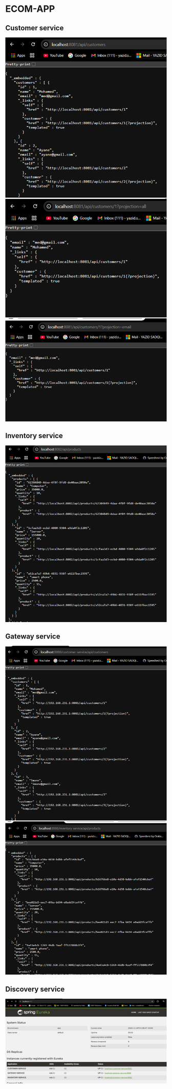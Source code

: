 <h1>ECOM-APP</h1>

<h2>Customer service</h2>
<img src="/Screenshots/sc1.png">
<img src="/Screenshots/sc2.png">
<img src="/Screenshots/sc3.png">
<h2>Inventory service</h2>
<img src="/Screenshots/sc4.png">
<h2>Gateway service</h2>
<img src="/Screenshots/sc6.png">
<img src="/Screenshots/sc5.png">
<h2>Discovery service</h2>
<img src="/Screenshots/sc7.png">
